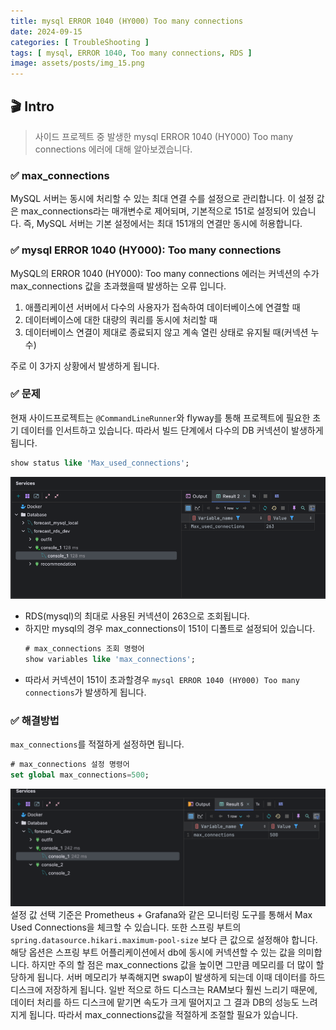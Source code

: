 ```yaml
---
title: mysql ERROR 1040 (HY000) Too many connections
date: 2024-09-15
categories: [ TroubleShooting ]
tags: [ mysql, ERROR 1040, Too many connections, RDS ]
image: assets/posts/img_15.png
---
```


## 🎬 Intro
> 사이드 프로젝트 중 발생한 mysql ERROR 1040 (HY000) Too many connections 에러에 대해 알아보겠습니다.

### ✅ max_connections
MySQL 서버는 동시에 처리할 수 있는 최대 연결 수를 설정으로 관리합니다. 이 설정 값은 max_connections라는 매개변수로 제어되며, 기본적으로 151로 설정되어 있습니다. 즉, MySQL 서버는 기본 설정에서는 최대 151개의 연결만 동시에 허용합니다.

### ✅ mysql ERROR 1040 (HY000): Too many connections
MySQL의 ERROR 1040 (HY000): Too many connections 에러는 커넥션의 수가 max_connections 값을 초과했을때 발생하는 오류 입니다.

1. 애플리케이션 서버에서 다수의 사용자가 접속하여 데이터베이스에 연결할 때
2. 데이터베이스에 대한 대량의 쿼리를 동시에 처리할 때
3. 데이터베이스 연결이 제대로 종료되지 않고 계속 열린 상태로 유지될 때(커넥션 누수)

주로 이 3가지 상황에서 발생하게 됩니다.

### ✅ 문제
현재 사이드프로젝트는 `@CommandLineRunner`와 flyway를 통해 프로젝트에 필요한 초기 데이터를 인서트하고 있습니다.
따라서 빌드 단계에서 다수의 DB 커넥션이 발생하게 됩니다.

```sql
show status like 'Max_used_connections';
```
![img.png](/assets/posts/img_22.png)

- RDS(mysql)의 최대로 사용된 커넥션이 263으로 조회됩니다.
- 하지만 mysql의 경우 max_connections이 151이 디폴트로 설정되어 있습니다.
  ```sql
  # max_connections 조회 명령어
  show variables like 'max_connections';
  ```
- 따라서 커넥션이 151이 초과할경우 `mysql ERROR 1040 (HY000) Too many connections`가 발생하게 됩니다.

### ✅ 해결방법

`max_connections`를 적절하게 설정하면 됩니다. 
```sql
# max_connections 설정 명령어
set global max_connections=500;
```
![img_1.png](/assets/posts/img_23.png)
설정 값 선택 기준은 Prometheus + Grafana와 같은 모니터링 도구를 통해서 Max Used Connections을 체크할 수 있습니다.
또한 스프링 부트의 `spring.datasource.hikari.maximum-pool-size` 보다 큰 값으로 설정해야 합니다.
해당 옵션은 스프링 부트 어플리케이션에서 db에 동시에 커넥션할 수 있는 값을 의미합니다. 하지만 주의 할 점은 max_connections 값을 높이면 그만큼 메모리를 더 많이 할당하게 됩니다.
서버 메모리가 부족해지면 swap이 발생하게 되는데 이때 데이터를 하드 디스크에 저장하게 됩니다. 일반 적으로 하드 디스크는 RAM보다 훨씬 느리기 때문에, 데이터 처리를 하드 디스크에 맡기면 속도가 크게 떨어지고 그 결과 DB의 성능도 느려지게 됩니다.
따라서 max_connections값을 적절하게 조절할 필요가 있습니다.




